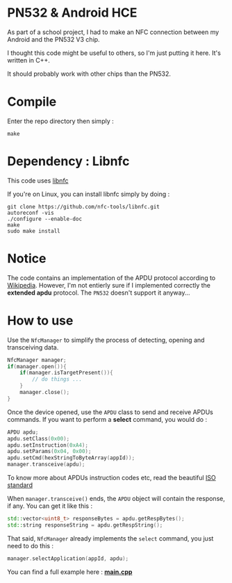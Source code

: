 # PN532 & Android HCE

As part of a school project, I had to make an NFC connection between my Android and the PN532 V3 chip.

I thought this code might be useful to others, so I'm just putting it here. It's written in C++.

It should probably work with other chips than the PN532.

# Compile

Enter the repo directory then simply :

```
make
```

# Dependency : Libnfc

This code uses [libnfc](https://github.com/nfc-tools/libnfc)

If you're on Linux, you can install libnfc simply by doing :

```
git clone https://github.com/nfc-tools/libnfc.git
autoreconf -vis
./configure --enable-doc
make
sudo make install
```

# Notice

The code contains an implementation of the APDU protocol according to [Wikipedia](https://fr.wikipedia.org/wiki/Application_Protocol_Data_Unit).
However, I'm not entierly sure if I implemented correctly the **extended apdu** protocol. The `PN532` doesn't support it anyway...

# How to use

Use the `NfcManager` to simplify the process of detecting, opening and transceiving data.

```c++
NfcManager manager;
if(manager.open()){
    if(manager.isTargetPresent()){
        // do things ...
    }
    manager.close();
}
```

Once the device opened, use the `APDU` class to send and receive APDUs commands.
If you want to perform a **select** command, you would do :

```c++
APDU apdu;
apdu.setClass(0x00);
apdu.setInstruction(0xA4);
apdu.setParams(0x04, 0x00);
apdu.setCmd(hexStringToByteArray(appId));
manager.transceive(apdu);
```

To know more about APDUs instruction codes etc, read the beautiful [ISO standard](http://cardwerk.com/smart-card-standard-iso7816-4-section-5-basic-organizations)

When `manager.transceive()` ends, the `APDU` object will contain the response, if any. You can get it like this :

```c++
std::vector<uint8_t> responseBytes = apdu.getRespBytes();
std::string responseString = apdu.getRespString();
```

That said, `NfcManager` already implements the `select` command, you just need to do this :

```c++
manager.selectApplication(appId, apdu);
```

You can find a full example here : **[main.cpp](https://github.com/OmarAflak/PN532-Android-HCE/blob/master/src/main.cpp)**
